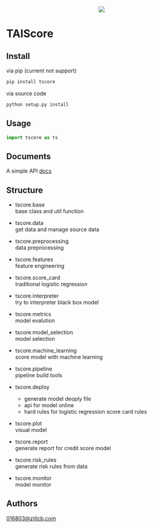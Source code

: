<div align="center">
    <img src="http://10.3.200.67/coremail/s?sid=CAKVjXKKrYOAcXBYyiKKTFKTsNCxgjqc&func=getInsidePageLogoData" />
</div>


# TAIScore
   

## Install
via pip (current not support)
```bash
pip install tscore
```

via source code
```bash
python setup.py install
```

## Usage
```python
import tscore as ts

```

## Documents
A simple API [docs](https://tscore.readthedocs.io/en/latest)

## Structure
- tscore.base  
base class and util function

- tscore.data  
get data and manage source data

- tscore.preprocessing  
data preprocessing  

- tscore.features  
feature engineering  

- tscore.score_card  
traditional logistic regression

- tscore.interpreter  
try to interpreter  black box model

- tscore.metrics  
model evalution

- tscore.model_selection  
model selection

- tscore.machine_learning  
score model with machine learning 

- tscore.pipeline  
pipeline build tools

- tscore.deploy  
    - generate model deoply file
    - api for model online  
    - hard rules for logistic regression score card rules

- tscore.plot  
visual model

- tscore.report  
generate report for credit score model

- tscore.risk_rules  
generate risk rules from data 

- tscore.monitor  
model monitor

## Authors
016803@zjtlcb.com